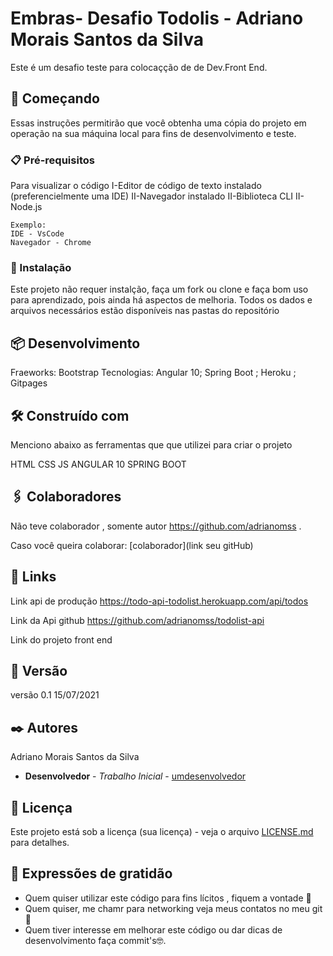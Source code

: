 <h1>Embras- Desafio Todolis - Adriano Morais Santos da Silva</h1>

Este é um desafio teste para colocaçção de de Dev.Front End.

## 🚀 Começando

Essas instruções permitirão que você obtenha uma cópia do projeto em operação na sua máquina local para fins de desenvolvimento e teste.

### 📋 Pré-requisitos
Para visualizar o código
I-Editor de código de texto instalado (preferencielmente uma IDE)
II-Navegador instalado
II-Biblioteca CLI
II-Node.js

```
Exemplo: 
IDE - VsCode
Navegador - Chrome
```

### 🔧 Instalação

Este projeto não requer instalção, faça um fork ou clone  e faça bom uso para aprendizado, pois ainda há aspectos de melhoria.
Todos os dados e arquivos necessários estão disponíveis nas pastas do repositório

## 📦 Desenvolvimento

Fraeworks: Bootstrap
Tecnologias:
Angular 10; Spring Boot ; Heroku ; Gitpages

## 🛠️ Construído com

Menciono abaixo as ferramentas que que utilizei para criar o projeto

HTML
CSS
JS
ANGULAR 10
SPRING BOOT

## 🖇️ Colaboradores

Não teve colaborador , somente autor https://github.com/adrianomss .

Caso você queira colaborar:
[colaborador](link seu gitHub)

## 📌 Links

Link api de produção 
https://todo-api-todolist.herokuapp.com/api/todos

Link da Api github
https://github.com/adrianomss/todolist-api

Link do projeto front end

## 📌 Versão

versão 0.1
15/07/2021

## ✒️ Autores

Adriano Morais Santos da Silva

* **Desenvolvedor** - *Trabalho Inicial* - [umdesenvolvedor](https://github.com/adrianomss)

## 📄 Licença

Este projeto está sob a licença (sua licença) - veja o arquivo [LICENSE.md](https://github.com/usuario/projeto/licenca) para detalhes.

## 🎁 Expressões de gratidão

* Quem quiser utilizar este código para fins lícitos , fiquem a vontade 📢
* Quem quiser, me chamr para networking veja meus contatos no meu git 🍺 
* Quem tiver interesse em melhorar este código ou dar dicas de desenvolvimento faça commit's🤓.


